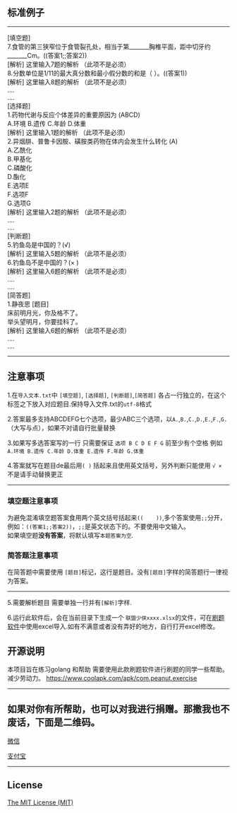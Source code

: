 ## 标准例子
---    

[填空题]    
7.食管的第三狭窄位于食管裂孔处，相当于第_______胸椎平面，距中切牙约_______Cm。((答案1;;答案2))  
[解析] 这里输入7题的解析 （此项不是必须）   
8.分数单位是1/11的最大真分数和最小假分数的和是（    ）。((答案1))   
[解析] 这里输入8题的解析 （此项不是必须）     
....    
....    
[选择题]    
1.药物代谢与反应个体差异的重要原因为 (ABCD)    
A.环境 B.遗传 C.年龄 D.体重     
[解析] 这里输入1题的解析 （此项不是必须）       
2.异烟肼、普鲁卡因胺、磺胺类药物在体内会发生什么转化 (A)    
A.乙酰化     
B.甲基化     
C.磷酸化    
D.酯化      
E.选项E    
F.选项F    
G.选项G    
[解析] 这里输入2题的解析 （此项不是必须）     
....    
....    
[判断题]      
5.钓鱼岛是中国的？(√)      
[解析] 这里输入5题的解析 （此项不是必须）     
6.钓鱼岛不是中国的？(× )       
[解析] 这里输入6题的解析 （此项不是必须）      
....     
....        
[简答题]     
1.静夜思          [题目]     
床前明月光，你及格不了。      
举头望明月，你要挂科了。     
[解析] 这里输入6题的解析 （此项不是必须）     
....     
....     

---

## 注意事项 
1.在`导入文本.txt`中 `[填空题]`,   `[选择题]`,  `[判断题]`,`[简答题]`  各占一行独立的，在这个标签之下放入对应题目.保持导入文件.txt的`utf-8`格式    

2.答案最多支持ABCDEFG七个选项，最少ABC三个选项，以`A.`,`B.`,`C.`,`D.`,`E.`,`F.`,`G.`（大写与点），如果不对请自行批量替换    

3.如果写多选答案写的一行 只需要保证 `选项 B C D E F G` 前至少有个空格 例如 `A.环境 B.遗传 C.年龄 D.体重 E.遗传 F.年龄 G.体重 `    

4.答案就写在题目de最后用`( )` 括起来且使用英文括号，另外判断只能使用 `√ × `不是请手动替换更正  

---
### 填空题注意事项    
为避免混淆填空题答案食用两个英文括号括起来`((    ))`,多个答案使用`;;`分开，例如：`((答案1;;答案2))`，`;;`是英文状态下的。不要使用中文输入。     
如果填空题**没有答案**，将默认填写`本题答案为空`.    

###  简答题注意事项    
在简答题中需要使用 `[题目]`标记，这行是题目。没有`[题目]`字样的简答题行一律视为答案。

---

5.需要解析题目 需要单独一行并有`[解析]`字样.

6.运行此软件后，会在当前目录下生成一个 `联盟少侠xxxx.xlsx`的文件，可在[刷题软件](https://www.coolapk.com/apk/com.peanut.exercise)中使用excel导入.如有不满意或者没有弄好的地方，自行打开excel修改。
## 开源说明

本项目旨在练习golang 和帮助 需要使用此款刷题软件进行刷题的同学一些帮助。减少劳动力。
https://www.coolapk.com/apk/com.peanut.exercise    

---
## 如果对你有所帮助，也可以对我进行捐赠。那撒我也不废话，下面是二维码。
[微信](https://gitee.com/shaoxia1991/Blog/raw/master/me/%E5%BE%AE%E4%BF%A1%E6%94%B6%E6%AC%BE.png)  

[支付宝](https://gitee.com/shaoxia1991/Blog/raw/master/me/%E6%94%AF%E4%BB%98%E5%AE%9D%E6%94%B6%E6%AC%BE.jpg)  

---

## License

[The MIT License (MIT)](https://raw.githubusercontent.com/user1121114685/google_to_wechat/master/LICENSE)

